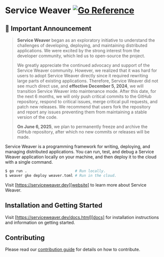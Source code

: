 # Service Weaver [![Go Reference](https://pkg.go.dev/badge/github.com/thunur/weaver.svg)](https://pkg.go.dev/github.com/thunur/weaver)

## 🚨 Important Announcement

> **Service Weaver** began as an exploratory initiative to understand the challenges of developing, deploying, and maintaining distributed applications. We were excited by the strong interest from the developer community, which led us to open-source the project.
>
> We greatly appreciate the continued advocacy and support of the Service Weaver community. However, we realized that it was hard for users to adopt Service Weaver directly since it required rewriting large parts of existing applications. Therefore, Service Weaver did not see much direct use, and **effective December 5, 2024**, we will transition Service Weaver into maintenance mode. After this date, for the next 6 months, we will only push critical commits to the GitHub repository, respond to critical issues, merge critical pull requests, and patch new releases. We recommend that users fork the repository and report any issues preventing them from maintaining a stable version of the code.
>
> **On June 6, 2025**, we plan to permanently freeze and archive the GitHub repository, after which no new commits or releases will be made.

Service Weaver is a programming framework for writing, deploying, and managing
distributed applications. You can run, test, and debug a Service Weaver
application locally on your machine, and then deploy it to the
cloud with a single command.

```bash
$ go run .                      # Run locally.
$ weaver gke deploy weaver.toml # Run in the cloud.
```

Visit [https://serviceweaver.dev][website] to learn more about Service Weaver.

## Installation and Getting Started

Visit [https://serviceweaver.dev/docs.html][docs] for installation
instructions and information on getting started.

## Contributing

Please read our [contribution guide](./CONTRIBUTING.md) for details on how
to contribute.

[website]: https://serviceweaver.dev
[docs]: https://serviceweaver.dev/docs.html
